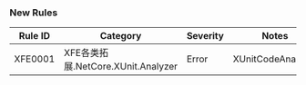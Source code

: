 ﻿### New Rules

Rule ID | Category | Severity | Notes
--------|----------|----------|-------
XFE0001 | XFE各类拓展.NetCore.XUnit.Analyzer | Error | XUnitCodeAnalyzer